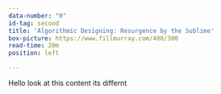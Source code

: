 ```yaml
---
data-number: "0"
id-tag: second
title: 'Algorithmic Designing: Resurgence by the Sublime'
box-picture: https://www.fillmurray.com/400/300
read-time: 20m
position: left

---
```

Hello look at this content its differnt